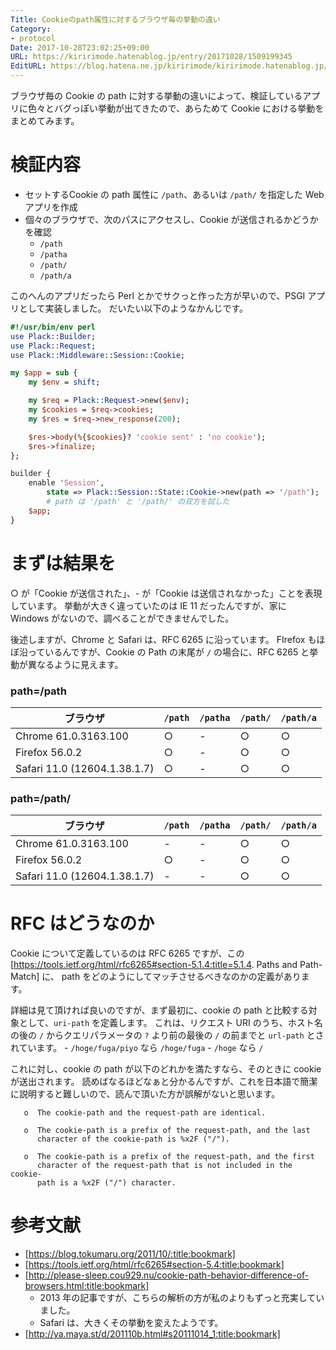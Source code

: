 ```yaml
---
Title: Cookieのpath属性に対するブラウザ毎の挙動の違い
Category:
- protocol
Date: 2017-10-28T23:02:25+09:00
URL: https://kiririmode.hatenablog.jp/entry/20171028/1509199345
EditURL: https://blog.hatena.ne.jp/kiririmode/kiririmode.hatenablog.jp/atom/entry/8599973812312216272
---
```


ブラウザ毎の Cookie の path に対する挙動の違いによって、検証しているアプリに色々とバグっぽい挙動が出てきたので、あらためて Cookie における挙動をまとめてみます。

# 検証内容

- セットするCookie の path 属性に `/path`、あるいは `/path/` を指定した Web アプリを作成
- 個々のブラウザで、次のパスにアクセスし、Cookie が送信されるかどうかを確認
    - `/path`
    - `/patha`
    - `/path/`
    - `/path/a`

このへんのアプリだったら Perl とかでサクっと作った方が早いので、PSGI アプリとして実装しました。
だいたい以下のようなかんじです。

```perl
#!/usr/bin/env perl
use Plack::Builder;
use Plack::Request;
use Plack::Middleware::Session::Cookie;

my $app = sub {
    my $env = shift;

    my $req = Plack::Request->new($env);
    my $cookies = $req->cookies;
    my $res = $req->new_response(200);

    $res->body(%{$cookies}? 'cookie sent' : 'no cookie');
    $res->finalize;
};

builder {
    enable 'Session',
        state => Plack::Session::State::Cookie->new(path => '/path');
        # path は '/path' と '/path/' の双方を試した
    $app;
}
```

# まずは結果を

○ が「Cookie が送信された」、- が「Cookie は送信されなかった」ことを表現しています。
挙動が大きく違っていたのは IE 11 だったんですが、家に Windows がないので、調べることができませんでした。

後述しますが、Chrome と Safari は、RFC 6265 に沿っています。
FIrefox もほぼ沿っているんですが、Cookie の Path の末尾が `/` の場合に、RFC 6265 と挙動が異なるように見えます。

### path=/path

| ブラウザ              | `/path` | `/patha` | `/path/` | `/path/a` |
|----------------------|---------|----------|----------|-----------|
| Chrome 61.0.3163.100 | ○     | -         | ○         | ○          |
| Firefox 56.0.2       | ○     | -         | ○         | ○          |
| Safari 11.0 (12604.1.38.1.7) | ○     | -         | ○         | ○          |

### path=/path/

| ブラウザ              | `/path` | `/patha` | `/path/` | `/path/a` |
|----------------------|---------|----------|----------|-----------|
| Chrome 61.0.3163.100 | -     | -         | ○         | ○          |
| Firefox 56.0.2       | ○     | -         | ○         | ○          |
| Safari 11.0 (12604.1.38.1.7) | -     | -         | ○         | ○          |

# RFC はどうなのか

Cookie について定義しているのは RFC 6265 ですが、この [https://tools.ietf.org/html/rfc6265#section-5.1.4:title=5.1.4. Paths and Path-Match] に、
path をどのようにしてマッチさせるべきなのかの定義があります。

詳細は見て頂ければ良いのですが、まず最初に、cookie の path と比較する対象として、`uri-path` を定義します。
これは、リクエスト URI のうち、ホスト名の後の `/` からクエリパラメータの `?` より前の最後の `/` の前までと `url-path` とされています。
    - `/hoge/fuga/piyo` なら `/hoge/fuga`
    - `/hoge` なら `/`

これに対し、cookie の path が以下のどれかを満たすなら、そのときに cookie が送出されます。
読めばなるほどなぁと分かるんですが、これを日本語で簡潔に説明すると難しいので、読んで頂いた方が誤解がないと思います。

```
   o  The cookie-path and the request-path are identical.

   o  The cookie-path is a prefix of the request-path, and the last
      character of the cookie-path is %x2F ("/").

   o  The cookie-path is a prefix of the request-path, and the first
      character of the request-path that is not included in the cookie-
      path is a %x2F ("/") character.
```

# 参考文献

- [https://blog.tokumaru.org/2011/10/:title:bookmark]
- [https://tools.ietf.org/html/rfc6265#section-5.4:title:bookmark]
- [http://please-sleep.cou929.nu/cookie-path-behavior-difference-of-browsers.html:title:bookmark]
    - 2013 年の記事ですが、こちらの解析の方が私のよりもずっと充実していました。
    - Safari は、大きくその挙動を変えたようです。
- [http://ya.maya.st/d/201110b.html#s20111014_1:title:bookmark]

